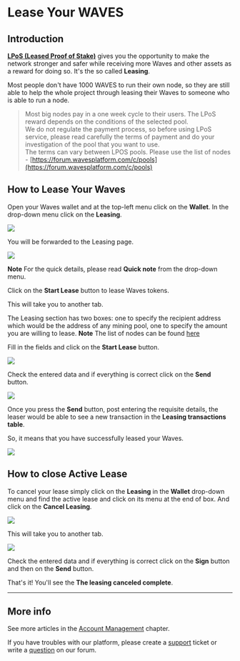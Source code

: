 # Lease Your WAVES

## Introduction

[**LPoS \(Leased Proof of Stake\)**](/platform-features/leased-proof-of-stake-lpos.md) gives you the opportunity to make the network stronger and safer while receiving more Waves and other assets as a reward for doing so. It's the so called **Leasing**.

Most people don't have 1000 WAVES to run their own node, so they are still able to help the whole project through leasing their Waves to someone who is able to run a node.

> Most big nodes pay in a one week cycle to their users. The LPoS reward depends on the conditions of the selected pool.  
> We do not regulate the payment process, so before using LPoS service, please read carefully the terms of payment and do your investigation of the pool that you want to use.  
> The terms can vary between LPOS pools. Please use the list of nodes - [https://forum.wavesplatform.com/c/pools](https://forum.wavesplatform.com/c/pools)

## How to Lease Your Waves

Open your Waves wallet and at the top-left menu click on the **Wallet**. In the drop-down menu click on the **Leasing**.

![](/_assets/waves_leasing_01.png)

You will be forwarded to the Leasing page.

![](/_assets/waves_leasing_02.png)

**Note** For the quick details, please read **Quick note** from the drop-down menu.

Click on the **Start Lease** button to lease Waves tokens.

This will take you to another tab.

The Leasing section has two boxes: one to specify the recipient address which would be the address of any mining pool, one to specify the amount you are willing to lease.
**Note** The list of nodes can be found [here](https://forum.wavesplatform.com/c/pools)

Fill in the fields and click on the **Start Lease** button.

![](/_assets/waves_leasing_03.png)

Check the entered data and if everything is correct click on the **Send** button.

![](/_assets/waves_leasing_04.png)

Once you press the **Send** button, post entering the requisite details, the leaser would be able to see a new transaction in the **Leasing transactions table**.

So, it means that you have successfully leased your Waves.

![](/_assets/waves_leasing_05.png)

## How to close Active Lease

To cancel your lease simply click on the **Leasing** in the **Wallet** drop-down menu and find the active lease and click on its menu at the end of box.
And click on the **Cancel Leasing**.

![](/_assets/waves_leasing_06.png)

This will take you to another tab.

![](/_assets/waves_leasing_07.png)

Check the entered data and if everything is correct click on the **Sign** button and then on the **Send** button.

That's it! You'll see the **The leasing canceled complete**.

---

## More info

See more articles in the [Account Management](/waves-client/account-management.md) chapter.

If you have troubles with our platform, please create a [support](https://support.wavesplatform.com/) ticket or write a [question](https://forum.wavesplatform.com/) on our forum.
